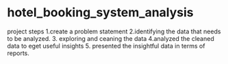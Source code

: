 # hotel_booking_system_analysis
project steps
1.create a problem statement
2.identifying the data that needs to be analyzed.
3. exploring and ceaning the data
4.analyzed the cleaned data to eget useful insights
5. presented the insightful data in terms of reports.
